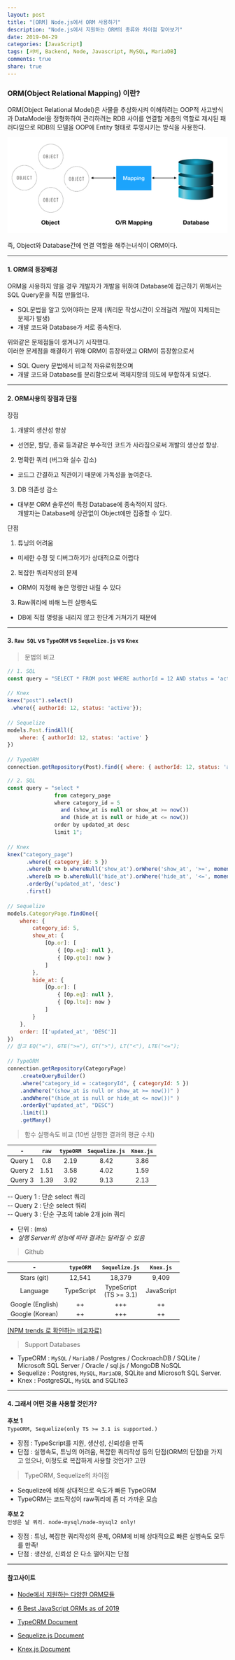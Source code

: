 ```yaml
---
layout: post
title: "[ORM] Node.js에서 ORM 사용하기"
description: "Node.js에서 지원하는 ORM의 종류와 차이점 찾아보기"
date: 2019-04-29
categories: [JavaScript]
tags: [서버, Backend, Node, Javascript, MySQL, MariaDB]
comments: true
share: true
---
```



### ORM(Object Relational Mapping) 이란?  
ORM(Object Relational Model)은 사물을 추상화시켜 이해하려는 OOP적 사고방식과 DataModel을 정형화하여 관리하려는 RDB 사이를 연결할 계층의 역할로 제시된 패러다임으로 RDB의 모델을 OOP에 Entity 형태로 투영시키는 방식을 사용한다.


![image](/images/post_2/img_orm.png)


즉, Object와 Database간에 연결 역할을 해주는녀석이 ORM이다.  

---

#### 1. ORM의 등장배경

ORM을 사용하지 않을 경우 개발자가 개발을 위하여 Database에 접근하기 위해서는 SQL Query문을 직접 만들었다.
* SQL문법을 알고 있어야하는 문제 (쿼리문 작성시간이 오래걸려 개발이 지체되는 문제가 발생)
* 개발 코드와 Database가 서로 종속된다.

위와같은 문제점들이 생겨나기 시작했다.  
이러한 문제점을 해결하기 위해 ORM이 등장하였고 ORM이 등장함으로서

* SQL Query 문법에서 비교적 자유로워졌으며
* 개발 코드와 Database를 분리함으로써 객체지향의 의도에 부합하게 되었다.

---
 
#### 2. ORM사용의 장점과 단점

장점
1. 개발의 생산성 향상  
  * 선언문, 할당, 종료 등과같은 부수적인 코드가 사라짐으로써 개발의 생산성 향상.
2. 명확한 쿼리 (버그와 실수 감소)
  * 코드그 간결하고 직관이기 때문에 가독성을 높여준다.
3. DB 의존성 감소
  * 대부분 ORM 솔루션이 특정 Database에 종속적이지 않다.  
    개발자는 Database에 상관없이 Object에만 집중할 수 있다.

단점
1. 튜닝의 어려움
  *  미세한 수정 및 디버그하기가 상대적으로 어렵다
2. 복잡한 쿼리작성의 문제
  * ORM이 지정해 놓은 명령만 내릴 수 있다
3. Raw쿼리에 비해 느린 실행속도
  * DB에 직접 명령을 내리지 않고 한단계 거쳐가기 때문에


---
#### 3. `Raw SQL` vs `TypeORM` vs `Sequelize.js` vs `Knex`

> 문법의 비교

```javascript
// 1. SQL
const query = "SELECT * FROM post WHERE authorId = 12 AND status = 'active'";

// Knex
knex("post").select()
 .where({ authorId: 12, status: 'active'});

// Sequelize
models.Post.findAll({
    where: { authorId: 12, status: 'active' }
})

// TypeORM
connection.getRepository(Post).find({ where: { authorId: 12, status: 'active' } })
```

```javascript
// 2. SQL
const query = "select * 
               from category_page 
               where category_id = 5
                 and (show_at is null or show_at >= now()) 
                 and (hide_at is null or hide_at <= now())
               order by updated_at desc 
               limit 1";
             
// Knex
knex("category_page")
      .where({ category_id: 5 })
      .where(b => b.whereNull('show_at').orWhere('show_at', '>=', moment(now).toDate()))
      .where(b => b.whereNull('hide_at').orWhere('hide_at', '<=', moment(now).toDate()))
      .orderBy('updated_at', 'desc')
      .first()

// Sequelize
models.CategoryPage.findOne({
    where: {
        category_id: 5,
        show_at: {
            [Op.or]: [
                { [Op.eq]: null },
                { [Op.gte]: now }
            ]
        },
        hide_at: {
            [Op.or]: [
                { [Op.eq]: null },
                { [Op.lte]: now }
            ]
        }
    },
    order: [['updated_at', 'DESC']]
})
// 참고 EQ("="), GTE(">="), GT(">"), LT("<"), LTE("<=");

// TypeORM
connection.getRepository(CategoryPage)
    .createQueryBuilder()
    .where("category_id = :categoryId", { categoryId: 5 })
    .andWhere("(show_at is null or show_at >= now())" )
    .andWhere("(hide_at is null or hide_at <= now())" )
    .orderBy("updated_at", "DESC")
    .limit(1)
    .getMany()

```

> 함수 실행속도 비교 (10번 실행한 결과의 평균 수치)  

| - | `raw` | `typeORM` | `Sequelize.js` | `Knex.js` |
|:-----:|:-----:|:-----:|:-----:|:-----:|
| Query 1 | 0.8 | 2.19 | 8.42 | 3.86 |
| Query 2 | 1.51 | 3.58 | 4.02 | 1.59 |
| Query 3 | 1.39 | 3.92 | 9.13 | 2.13 |


-- Query 1 : 단순 select 쿼리  
-- Query 2 : 단순 select 쿼리  
-- Query 3 : 단순 구조의 table 2개 join 쿼리  

* 단위 : (ms)  
* _실행 Server의 성능에 따라 결과는 달라질 수 있음_

> Github  

| - | `typeORM` | `Sequelize.js` | `Knex.js` |
|:-----:|:-----:|:-----:|:-----:|
| Stars (git) | 12,541 | 18,379  | 9,409 |
| Language  | TypeScript  | TypeScript<br>(TS >= 3.1) | JavaScript |
| Google (English) | ++  | +++  | ++ |
| Google (Korean) | ++  | +++  | ++ |

[(NPM trends 로 확인하는 비교자료)](https://www.npmtrends.com/sequelize-vs-typeorm-vs-knex)  

> Support Databases  

* TypeORM : `MySQL` / `MariaDB` / Postgres / CockroachDB / SQLite / Microsoft SQL Server / Oracle / sql.js / MongoDB NoSQL  	
* Sequelize : Postgres, `MySQL`, `MariaDB`, SQLite and Microsoft SQL Server.
* Knex :  PostgreSQL, `MySQL` and SQLite3

---

#### 4. 그래서 어떤 것을 사용할 것인가?

__후보 1__  
`TypeORM, Sequelize(only TS >= 3.1 is supported.)`
* 장점 : TypeScript를 지원, 생산성, 신뢰성을 만족
* 단점 : 실행속도, 튜닝의 어려움, 복잡한 쿼리작성 등의 단점(ORM의 단점)을 가지고 있으나, 이정도로 복잡하게 사용할 것인가? 고민

> TypeORM, Sequelize의 차이점
* Sequelize에 비해 상대적으로 속도가 빠른 TypeORM
* TypeORM는 코드작성이 raw쿼리에 좀 더 가까운 모습

__후보 2__  
`인생은 날 쿼리. node-mysql/node-mysql2 only!`  
* 장점 : 튜닝, 복잡한 쿼리작성의 문제, ORM에 비해 상대적으로 빠른 실행속도 모두를 만족!  
* 단점 : 생산성, 신뢰성 은 다소 떨어지는 단점  

---

#### 참고사이트
* [Node에서 지원하는 다양한 ORM모듈](https://nodejs.libhunt.com/categories/524-odm-orm)
* [6 Best JavaScript ORMs as of 2019](https://www.slant.co/topics/11235/~javascript-orms)

* [TypeORM Document](https://typeorm.io/#/)
* [Sequelize.js Document](http://docs.sequelizejs.com/manual/querying.html#where)
* [Knex.js Document](https://github.com/tgriesser/knex)


